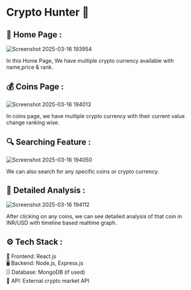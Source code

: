 # Crypto Hunter 🚀

## 🏡 Home Page :

![Screenshot 2025-03-16 193954](https://github.com/user-attachments/assets/4735f052-57fe-4ce2-a4b4-78e1ef325313)

In this Home Page, We have multiple crypto currency available with name,price & rank.

## 💰 Coins Page :

![Screenshot 2025-03-16 194013](https://github.com/user-attachments/assets/6e312048-b637-415c-ad71-7c0a28713694)

In coins page, we have multiple crypto currency with their current value change ranking wise.

## 🔍 Searching Feature :

![Screenshot 2025-03-16 194050](https://github.com/user-attachments/assets/f20f3304-694a-4623-bb0c-dfbdbb8cd8be)

We can also search for any specific coins or crypto currency.

## 📜 Detailed Analysis :

![Screenshot 2025-03-16 194112](https://github.com/user-attachments/assets/dc56c388-d8eb-49c8-a722-4fa5b4f4b996)

After clicking on any coins, we can see detailed analysis of that coin in INR/USD with timeline based realtime graph.

## ⚙️ Tech Stack :

🎨 Frontend: React.js <br>
🖥️ Backend: Node.js, Express.js <br>
🗄️ Database: MongoDB (if used) <br>
🔗 API: External crypto market API

